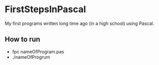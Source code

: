 # FirstStepsInPascal
My first programs written long time ago (in a high school) using Pascal.

## How to run
- fpc nameOfProgram.pas
- ./nameOfProgrum
